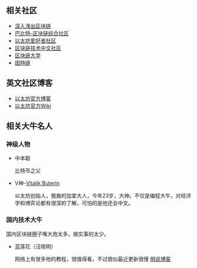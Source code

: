 ## 相关社区
* [深入浅出区块链](https://learnblockchain.cn)
* [巴比特-区块链综合社区](http://8btc.com/)
* [以太坊爱好者社区](http://ethfans.org/)
* [区块链技术中文社区](https://bitshuo.com/)
* [区块链大学](https://www.qkldx.net/)
* [因特链](http://chainx.org/)

## 英文社区博客
* [以太坊官方博客](https://blog.ethereum.org)
* [以太坊官方Wiki](https://github.com/ethereum/wiki/wiki)

## 相关大牛名人

### 神级人物
* 中本聪

  比特币之父

* V神-[Vitalik Buterin](https://about.me/vitalik_buterin)

  以太坊创始人，俄裔的加拿大人，今年23岁，大神。不仅是编程大牛，对经济学和博弈论都有很深的了解，可怕的是他还会中文。

### 国内技术大牛
国内区块链圈子嘴大炮太多，做实事的太少。

* 蓝莲花（汪晓明）

  网络上有很多他的教程，很值得看，不过貌似最近更新很慢
  [明说博客](http://wangxiaoming.com)


